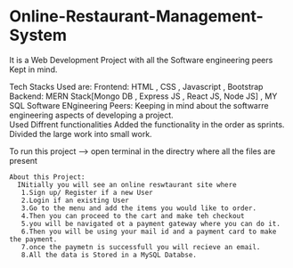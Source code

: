 # Online-Restaurant-Management-System
It is a Web Development Project with all the Software engineering peers Kept in mind.

Tech Stacks Used are:
  Frontend: 
    HTML , CSS , Javascript , Bootstrap
   Backend:
    MERN Stack[Mongo DB , Express JS , React JS, Node JS] , 
    MY SQL
    Software ENgineering Peers:
Keeping in mind about the softwarre engineering aspects of developing a project.  
  Used Diffrent functionalities
  Added the functionality in the order as sprints.
  Divided the large work into small work.

  To run this project --> open terminal in the directry where all the files are present
    
    
    About this Project:
      INitially you will see an online reswtaurant site where
       1.Sign up/ Register if a new User
       2.Login if an existing User
       3.Go to the menu and add the items you would like to order.
       4.Then you can proceed to the cart and make teh checkout
       5.you will be navigated ot a payment gateway where you can do it.
       6.Then you will be using your mail id and a payment card to make the payment.
       7.once the paymetn is successfull you will recieve an email.
       8.All the data is Stored in a MySQL Databse.
      

